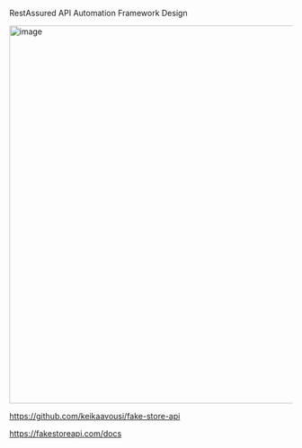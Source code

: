 RestAssured API Automation Framework Design

<img width="1162" height="672" alt="image" src="https://github.com/user-attachments/assets/1f82afaf-1bcc-4f2c-83c9-ea453e9112a9" />

https://github.com/keikaavousi/fake-store-api

https://fakestoreapi.com/docs
